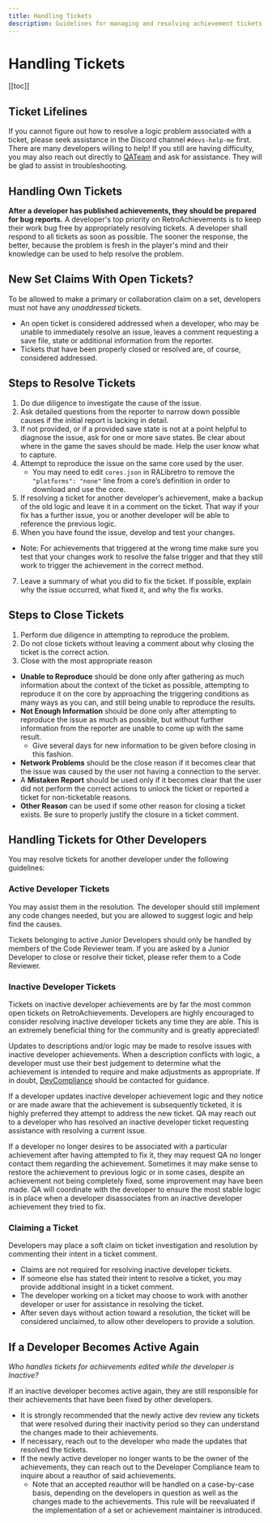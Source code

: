 ```yaml
---
title: Handling Tickets
description: Guidelines for managing and resolving achievement tickets, including steps for addressing one's own tickets, handling tickets for others, and protocols for closing tickets based on various criteria.
---
```


# Handling Tickets

[[toc]]

## Ticket Lifelines
If you cannot figure out how to resolve a logic problem associated with a ticket, please seek assistance in the Discord channel `#devs-help-me` first. There are many developers willing to help! If you still are having difficulty, you may also reach out directly to [QATeam](https://retroachievements.org/messages/create?to=QATeam) and ask for assistance. They will be glad to assist in troubleshooting.

## Handling Own Tickets

**After a developer has published achievements, they should be prepared for bug reports.**
A developer's top priority on RetroAchievements is to keep their work bug free by appropriately resolving tickets. A developer shall respond to all tickets as soon as possible. The sooner the response, the better, because the problem is fresh in the player's mind and their knowledge can be used to help resolve the problem.

## New Set Claims With Open Tickets?

To be allowed to make a primary or collaboration claim on a set, developers must not have any _unaddressed_ tickets.

- An open ticket is considered addressed when a developer, who may be unable to immediately resolve an issue, leaves a comment requesting a save file, state or additional information from the reporter.
- Tickets that have been properly closed or resolved are, of course, considered addressed.

## Steps to Resolve Tickets

1. Do due diligence to investigate the cause of the issue.
2. Ask detailed questions from the reporter to narrow down possible causes if the initial report is lacking in detail.
3. If not provided, or if a provided save state is not at a point helpful to diagnose the issue, ask for one or more save states. Be clear about where in the game the saves should be made. Help the user know what to capture.
4. Attempt to reproduce the issue on the same core used by the user.
   - You may need to edit `cores.json` in RALibretro to remove the `"platforms": "none"` line from a core’s definition in order to download and use the core.
5. If resolving a ticket for another developer’s achievement, make a backup of the old logic and leave it in a comment on the ticket. That way if your fix has a further issue, you or another developer will be able to reference the previous logic.
6. When you have found the issue, develop and test your changes.

- Note: For achievements that triggered at the wrong time make sure you test that your changes work to resolve the false trigger and that they still work to trigger the achievement in the correct method.

7. Leave a summary of what you did to fix the ticket. If possible, explain why the issue occurred, what fixed it, and why the fix works.

## Steps to Close Tickets

1. Perform due diligence in attempting to reproduce the problem.
2. Do not close tickets without leaving a comment about why closing the ticket is the correct action.
3. Close with the most appropriate reason

- **Unable to Reproduce** should be done only after gathering as much information about the context of the ticket as possible, attempting to reproduce it on the core by approaching the triggering conditions as many ways as you can, and still being unable to reproduce the results.
- **Not Enough Information** should be done only after attempting to reproduce the issue as much as possible, but without further information from the reporter are unable to come up with the same result.
  - Give several days for new information to be given before closing in this fashion.
- **Network Problems** should be the close reason if it becomes clear that the issue was caused by the user not having a connection to the server.
- A **Mistaken Report** should be used only if it becomes clear that the user did not perform the correct actions to unlock the ticket or reported a ticket for non-ticketable reasons.
- **Other Reason** can be used if some other reason for closing a ticket exists. Be sure to properly justify the closure in a ticket comment.

## Handling Tickets for Other Developers

You may resolve tickets for another developer under the following guidelines:

### Active Developer Tickets

You may assist them in the resolution. The developer should still implement any code changes needed, but you are allowed to suggest logic and help find the causes.

Tickets belonging to active Junior Developers should only be handled by members of the Code Reviewer team. If you are asked by a Junior Developer to close or resolve their ticket, please refer them to a Code Reviewer.

### Inactive Developer Tickets

Tickets on inactive developer achievements are by far the most common open tickets on RetroAchievements. Developers are highly encouraged to consider resolving inactive developer tickets any time they are able. This is an extremely beneficial thing for the community and is greatly appreciated!

Updates to descriptions and/or logic may be made to resolve issues with inactive developer achievements. When a description conflicts with logic, a developer must use their best judgement to determine what the achievement is intended to require and make adjustments as appropriate. If in doubt, [DevCompliance](https://retroachievements.org/user/DevCompliance) should be contacted for guidance.

If a developer updates inactive developer achievement logic and they notice or are made aware that the achievement is subsequently ticketed, it is highly preferred they attempt to address the new ticket. QA may reach out to a developer who has resolved an inactive developer ticket requesting assistance with resolving a current issue.

If a developer no longer desires to be associated with a particular achievement after having attempted to fix it, they may request QA no longer contact them regarding the achievement. Sometimes it may make sense to restore the achievement to previous logic or in some cases, despite an achievement not being completely fixed, some improvement may have been made. QA will coordinate with the developer to ensure the most stable logic is in place when a developer disassociates from an inactive developer achievement they tried to fix.

### Claiming a Ticket

Developers may place a soft claim on ticket investigation and resolution by commenting their intent in a ticket comment.

- Claims are not required for resolving inactive developer tickets.
- If someone else has stated their intent to resolve a ticket, you may provide additional insight in a ticket comment.
- The developer working on a ticket may choose to work with another developer or user for assistance in resolving the ticket.
- After seven days without action toward a resolution, the ticket will be considered unclaimed, to allow other developers to provide a solution.

## If a Developer Becomes Active Again

_Who handles tickets for achievements edited while the developer is Inactive?_

If an inactive developer becomes active again, they are still responsible for their achievements that have been fixed by other developers.

- It is strongly recommended that the newly active dev review any tickets that were resolved during their inactivity period so they can understand the changes made to their achievements.
- If necessary, reach out to the developer who made the updates that resolved the tickets.
- If the newly active developer no longer wants to be the owner of the achievements, they can reach out to the Developer Compliance team to inquire about a reauthor of said achievements.
  - Note that an accepted reauthor will be handled on a case-by-case basis, depending on the developers in question as well as the changes made to the achievements. This rule will be reevaluated if the implementation of a set or achievement maintainer is introduced.

